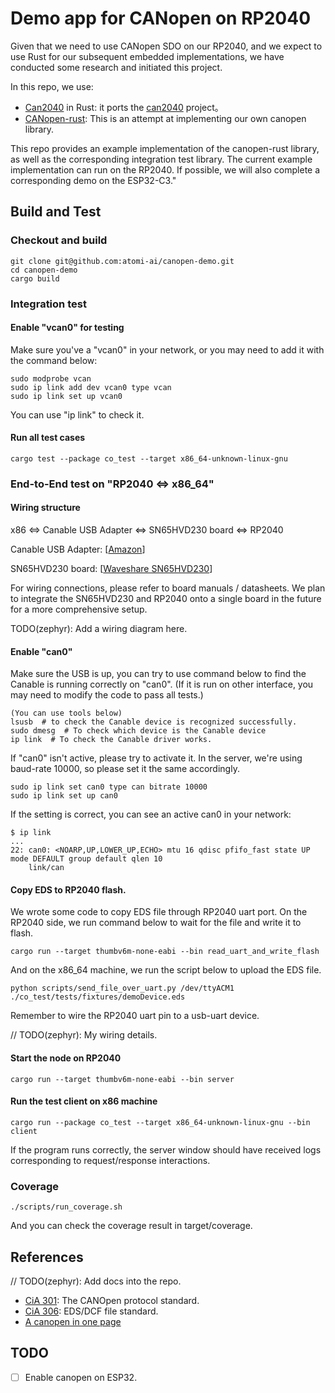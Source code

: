 # Demo app for CANopen on RP2040

Given that we need to use CANopen SDO on our RP2040, and we expect to use Rust for our subsequent embedded implementations, we have conducted some research and initiated this project.

In this repo, we use:
- [Can2040](https://github.com/atomi-ai/can2040-rust) in Rust: it ports the [can2040](https://github.com/KevinOConnor/can2040) project。
- [CANopen-rust](https://github.com/atomi-ai/canopen-rust): This is an attempt at implementing our own canopen library.

This repo provides an example implementation of the canopen-rust library, as well as the corresponding integration test library. The current example implementation can run on the RP2040. If possible, we will also complete a corresponding demo on the ESP32-C3."

## Build and Test

### Checkout and build
```shell
git clone git@github.com:atomi-ai/canopen-demo.git
cd canopen-demo
cargo build
```

### Integration test
#### Enable "vcan0" for testing
Make sure you've a "vcan0" in your network, or you may need to add it with the command below:
```shell
sudo modprobe vcan
sudo ip link add dev vcan0 type vcan
sudo ip link set up vcan0
```
You can use "ip link" to check it.

#### Run all test cases
```shell
cargo test --package co_test --target x86_64-unknown-linux-gnu
```

### End-to-End test on "RP2040 <=> x86_64"

#### Wiring structure
x86 <=> Canable USB Adapter <=> SN65HVD230 board <=> RP2040

Canable USB Adapter: [[Amazon](https://www.amazon.com/PRIZOM-Converter-Debugger-Analyzer-Candlelight/dp/B0CD6QFQXH/ref=sr_1_6?crid=2TGJJD1KV2Z36&keywords=CANable&qid=1696911666&sprefix=canable%2Caps%2C353&sr=8-6&th=1)]

SN65HVD230 board: [[Waveshare SN65HVD230](https://www.amazon.com/SN65HVD230-CAN-Board-Communication-Development/dp/B00KM6XMXO/ref=sr_1_2?crid=2I4ZLTIPIB93Q&keywords=SN65HVD230+waveshare&qid=1696911860&sprefix=sn65hvd230+waveshar%2Caps%2C146&sr=8-2)]

For wiring connections, please refer to board manuals / datasheets. We plan to integrate the SN65HVD230 and RP2040 onto a single board in the future for a more comprehensive setup.

TODO(zephyr): Add a wiring diagram here.

#### Enable "can0"
Make sure the USB is up, you can try to use command below to find the Canable is running correctly on "can0". (If it is run on other interface, you may need to modify the code to pass all tests.)
```shell
(You can use tools below)
lsusb  # to check the Canable device is recognized successfully.
sudo dmesg  # To check which device is the Canable device
ip link  # To check the Canable driver works.
```

If "can0" isn't active, please try to activate it. In the server, we're using baud-rate 10000, so please set it the same accordingly.
```shell
sudo ip link set can0 type can bitrate 10000
sudo ip link set up can0
```

If the setting is correct, you can see an active can0 in your network:
```shell
$ ip link
...
22: can0: <NOARP,UP,LOWER_UP,ECHO> mtu 16 qdisc pfifo_fast state UP mode DEFAULT group default qlen 10
    link/can 
```

#### Copy EDS to RP2040 flash.
We wrote some code to copy EDS file through RP2040 uart port. On the RP2040 side, we run command below to wait for the file and write it to flash.
```shell
cargo run --target thumbv6m-none-eabi --bin read_uart_and_write_flash
```
And on the x86_64 machine, we run the script below to upload the EDS file.
```shell
python scripts/send_file_over_uart.py /dev/ttyACM1 ./co_test/tests/fixtures/demoDevice.eds
```
Remember to wire the RP2040 uart pin to a usb-uart device.

// TODO(zephyr): My wiring details.

#### Start the node on RP2040
```shell
cargo run --target thumbv6m-none-eabi --bin server
```

#### Run the test client on x86 machine
```shell
cargo run --package co_test --target x86_64-unknown-linux-gnu --bin client
```
If the program runs correctly, the server window should have received logs corresponding to request/response interactions.

### Coverage
```shell
./scripts/run_coverage.sh
```
And you can check the coverage result in target/coverage.


## References
// TODO(zephyr): Add docs into the repo.
- [CiA 301](docs/301_canopen.pdf): The CANOpen protocol standard.
- [CiA 306](docs/dsp306.pdf): EDS/DCF file standard.
- [A canopen in one page](docs/canopen_poster.pdf)

## TODO
- [ ] Enable canopen on ESP32.
